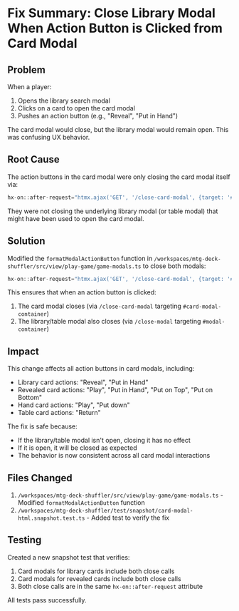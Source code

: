 # Fix Summary: Close Library Modal When Action Button is Clicked from Card Modal

## Problem
When a player:
1. Opens the library search modal
2. Clicks on a card to open the card modal
3. Pushes an action button (e.g., "Reveal", "Put in Hand")

The card modal would close, but the library modal would remain open. This was confusing UX behavior.

## Root Cause
The action buttons in the card modal were only closing the card modal itself via:
```javascript
hx-on::after-request="htmx.ajax('GET', '/close-card-modal', {target: '#card-modal-container', swap: 'innerHTML'})"
```

They were not closing the underlying library modal (or table modal) that might have been used to open the card modal.

## Solution
Modified the `formatModalActionButton` function in `/workspaces/mtg-deck-shuffler/src/view/play-game/game-modals.ts` to close both modals:

```javascript
hx-on::after-request="htmx.ajax('GET', '/close-card-modal', {target: '#card-modal-container', swap: 'innerHTML'}); htmx.ajax('GET', '/close-modal', {target: '#modal-container', swap: 'innerHTML'})"
```

This ensures that when an action button is clicked:
1. The card modal closes (via `/close-card-modal` targeting `#card-modal-container`)
2. The library/table modal also closes (via `/close-modal` targeting `#modal-container`)

## Impact
This change affects all action buttons in card modals, including:
- Library card actions: "Reveal", "Put in Hand"
- Revealed card actions: "Play", "Put in Hand", "Put on Top", "Put on Bottom"
- Hand card actions: "Play", "Put down"
- Table card actions: "Return"

The fix is safe because:
- If the library/table modal isn't open, closing it has no effect
- If it is open, it will be closed as expected
- The behavior is now consistent across all card modal interactions

## Files Changed
1. `/workspaces/mtg-deck-shuffler/src/view/play-game/game-modals.ts` - Modified `formatModalActionButton` function
2. `/workspaces/mtg-deck-shuffler/test/snapshot/card-modal-html.snapshot.test.ts` - Added test to verify the fix

## Testing
Created a new snapshot test that verifies:
1. Card modals for library cards include both close calls
2. Card modals for revealed cards include both close calls
3. Both close calls are in the same `hx-on::after-request` attribute

All tests pass successfully.
